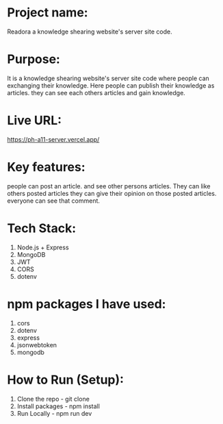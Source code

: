 
# Project name:
Readora a knowledge shearing website's server site code.

# Purpose:
It is a knowledge shearing website's server site code where people can exchanging their knowledge. Here people can publish their knowledge as articles. they can see each others articles and gain knowledge.

# Live URL:
https://ph-a11-server.vercel.app/

# Key features:
people can post an article. and see other persons articles. They can like others posted articles they can give their opinion on those posted articles. everyone can see that comment.

# Tech Stack:
 1. Node.js + Express
 2. MongoDB
 3. JWT
 4. CORS
 5. dotenv

# npm packages I have used:
1. cors
2. dotenv
3. express
4. jsonwebtoken
5. mongodb

# How to Run (Setup):
1. Clone the repo - git clone
1. Install packages - npm install
2. Run Locally - npm run dev
